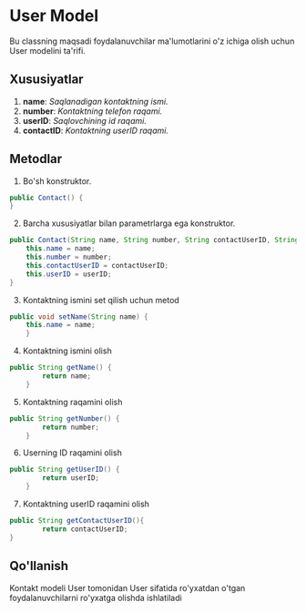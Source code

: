 # User Model

Bu classning maqsadi foydalanuvchilar ma'lumotlarini o'z ichiga olish uchun User modelini ta'rifi.

## Xususiyatlar

1. **name**: *Saqlanadigan kontaktning ismi.*
2. **number**: *Kontaktning telefon raqami.*
3. **userID**: *Saqlovchining id raqami.*
4. **contactID**: *Kontaktning userID raqami.*

## Metodlar

1. Bo'sh konstruktor.
```java
public Contact() {
}
```
2. Barcha xususiyatlar bilan parametrlarga ega konstruktor.
```java
public Contact(String name, String number, String contactUserID, String userID) {
    this.name = name;
    this.number = number;
    this.contactUserID = contactUserID;
    this.userID = userID;
}
   ```
3. Kontaktning ismini set qilish uchun metod
```java
public void setName(String name) {
    this.name = name;
    }
```
4.  Kontaktning ismini olish
```java
public String getName() {
        return name;
    }
```
5. Kontaktning raqamini olish
```java
public String getNumber() {
        return number;
    }
```
6. Userning ID raqamini olish
```java
public String getUserID() {
        return userID;
    }
```
7. Kontaktning userID raqamini olish
```java
public String getContactUserID(){
        return contactUserID;
}
```

## Qo'llanish

Kontakt modeli User tomonidan User sifatida ro'yxatdan o'tgan foydalanuvchilarni ro'yxatga olishda ishlatiladi

